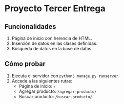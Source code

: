 # Proyecto Tercer Entrega

## Funcionalidades

1. Página de inicio con herencia de HTML.
2. Inserción de datos en las clases definidas.
3. Búsqueda de datos en la base de datos.

## Cómo probar

1. Ejecuta el servidor con `python3 manage.py runserver`.
2. Accede a las siguientes rutas:
   - Página de inicio: `/`
   - Agregar producto: `/agregar-producto/`
   - Buscar producto: `/buscar-producto/`
